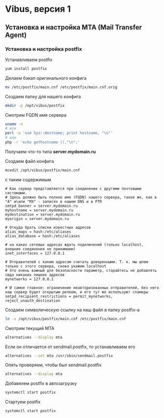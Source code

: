 # Vibus, версия 1
## Установка и настройка MTA (Mail Transfer Agent)

### Установка и настройка postfix

Устанавливаем postfix
```bash
yum install postfix
```

Делаем бэкап оригинального конфига
```bash
mv /etc/postfix/main.cnf /etc/postfix/main.cnf.orig
```

Создаем папку для нашего конфига
```bash
mkdir -p /opt/vibus/postfix
```

Смотрим FQDN имя сервера
```bash
uname -n
# или
perl -e 'use Sys::Hostname; print hostname, "\n"'
# или
php -r 'echo gethostname (),"\n";'
```
Получаем что-то типа **server.mydomain.ru**

Создаем файл конфига
```bash
mcedit /opt/vibus/postfix/main.cnf
```
с таким содержимым
```plain
# Как сервер представляется при соединении с другими почтовыми системами. 
# Здесь должно быть полное имя (FQDN) нашего сервера, такое же, как в "A" и\или "MX" - записях в нашем DNS и в PTR
smtpd_banner = server.mydomain.ru
myhostname = server.mydomain.ru
mydestination = server.mydomain.ru
myorigin = server.mydomain.ru

# Откуда брать списки известных адресов
alias_maps = hash:/etc/aliases
alias_database = hash:/etc/aliases

# на каких сетевых адресах ждать подключений (только localhost, внешние соединения не принимаем)
inet_interfaces = 127.0.0.1

# Отправителей с каким адресом считать доверенными. Т. к. мы шлем только с этого сервера, снова укажем localhost
# Это очень важный для безопасности параметр, старайтесь не добавлять сюда никаких лишних адресов
mynetworks = 127.0.0.1

# И самое главное: ограничение неавторизованных отправителей, без него наш сервер будет открытым релеем, и его тут же используют спамеры
smtpd_recipient_restrictions = permit_mynetworks, reject_unauth_destination
```

Создаем символическую ссылку на наш файл в папку postfix-а
```bash
ln -s /opt/vibus/postfix/main.cnf /etc/postfix/main.cnf
```
Смотрим текущий MTA
```bash
alternatives --display mta
```
Если он отличается от sendmail.postfix, то устанавливаем его
```bash
alternatives --set mta /usr/sbin/sendmail.postfix
```
Опять проверяем, чтобы был sendmail.postfix 
```bash
alternatives --display mta
```

Добавялем postfix в автозагрузку
```bash
systemctl start postfix
```

Стартуем postfix 
```bash
systemctl start postfix
```

